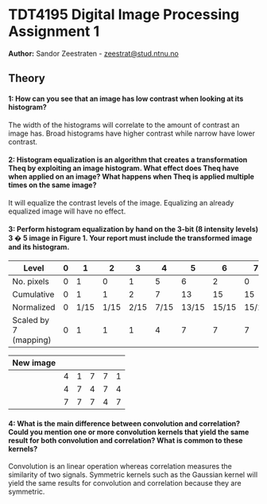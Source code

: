 TDT4195 Digital Image Processing Assignment 1
=============
**Author:** Sandor Zeestraten - zeestrat@stud.ntnu.no

Theory
-----
#### 1: How can you see that an image has low contrast when looking at its histogram?
The width of the histograms will correlate to the amount of contrast an image has. Broad histograms have higher contrast while narrow have lower contrast.

#### 2: Histogram equalization is an algorithm that creates a transformation Theq by exploiting an image histogram. What effect does Theq have when applied on an image? What happens when Theq is applied multiple times on the same image?
It will equalize the contrast levels of the image. Equalizing an already equalized image will have no effect.

#### 3: Perform histogram equalization by hand on the 3-bit (8 intensity levels) 3 � 5 image in Figure 1. Your report must include the transformed image and its histogram.

| Level                 | 0 | 1    | 2    | 3    | 4    | 5     | 6     | 7     |
|-----------------------|---|------|------|------|------|-------|-------|-------|
| No. pixels            | 0 | 1    | 0    | 1    | 5    | 6     | 2     | 0     |
| Cumulative            | 0 | 1    | 1    | 2    | 7    | 13    | 15    | 15    |
| Normalized            | 0 | 1/15 | 1/15 | 2/15 | 7/15 | 13/15 | 15/15 | 15/15 |
| Scaled by 7 (mapping) | 0 | 1    | 1    | 1    | 4    | 7     | 7     | 7     |

| New image |   |   |   |   |   |
|-----------|---|---|---|---|---|
|           | 4 | 1 | 7 | 7 | 1 |
|           | 4 | 7 | 4 | 7 | 4 |
|           | 7 | 7 | 7 | 4 | 7 |

#### 4: What is the main difference between convolution and correlation? Could you mention one or more convolution kernels that yield the same result for both convolution and correlation? What is common to these kernels?
Convolution is an linear operation whereas correlation measures the similarity of two signals. Symmetric kernels such as the Gaussian kernel will yield the same results for convolution and correlation because they are symmetric.
